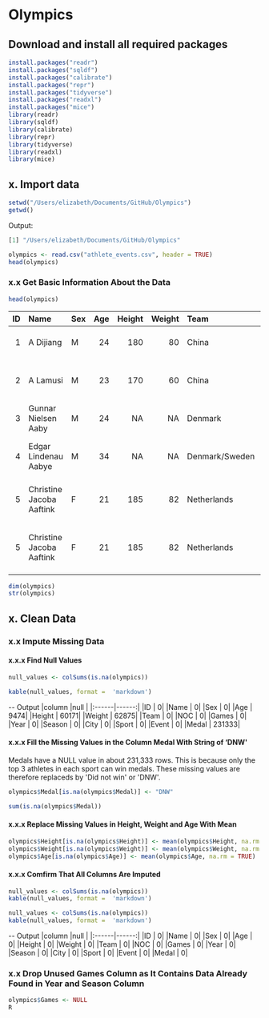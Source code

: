 # Olympics

## Download and install all required packages
``` R
install.packages("readr")
install.packages("sqldf")
install.packages("calibrate")
install.packages("repr")
install.packages("tidyverse")
install.packages("readxl")
install.packages("mice")
library(readr)
library(sqldf)
library(calibrate)
library(repr)
library(tidyverse)
library(readxl)
library(mice)
```


## x. Import data
``` R
setwd("/Users/elizabeth/Documents/GitHub/Olympics")
getwd()
```
Output:
``` R
[1] "/Users/elizabeth/Documents/GitHub/Olympics"
```

``` R
olympics <- read.csv("athlete_events.csv", header = TRUE)
head(olympics)
```
### x.x Get Basic Information About the Data
``` R
head(olympics)
```


| ID|Name                     |Sex | Age| Height| Weight|Team           |NOC |Games       | Year|Season |City      |Sport         |Event                              |Medal |
|--:|:------------------------|:---|---:|------:|------:|:--------------|:---|:-----------|----:|:------|:---------|:-------------|:----------------------------------|:-----|
|  1|A Dijiang                |M   |  24|    180|     80|China          |CHN |1992 Summer | 1992|Summer |Barcelona |Basketball    |Basketball Men's Basketball        |NA    |
|  2|A Lamusi                 |M   |  23|    170|     60|China          |CHN |2012 Summer | 2012|Summer |London    |Judo          |Judo Men's Extra-Lightweight       |NA    |
|  3|Gunnar Nielsen Aaby      |M   |  24|     NA|     NA|Denmark        |DEN |1920 Summer | 1920|Summer |Antwerpen |Football      |Football Men's Football            |NA    |
|  4|Edgar Lindenau Aabye     |M   |  34|     NA|     NA|Denmark/Sweden |DEN |1900 Summer | 1900|Summer |Paris     |Tug-Of-War    |Tug-Of-War Men's Tug-Of-War        |Gold  |
|  5|Christine Jacoba Aaftink |F   |  21|    185|     82|Netherlands    |NED |1988 Winter | 1988|Winter |Calgary   |Speed Skating |Speed Skating Women's 500 metres   |NA    |
|  5|Christine Jacoba Aaftink |F   |  21|    185|     82|Netherlands    |NED |1988 Winter | 1988|Winter |Calgary   |Speed Skating |Speed Skating Women's 1,000 metres |NA    |

``` R
dim(olympics)
str(olympics)
```


## x. Clean Data

### x.x Impute Missing Data
#### x.x.x Find Null Values
``` R
null_values <- colSums(is.na(olympics))

kable(null_values, format =  'markdown')
```
-- Output
|column |null   |
|:------|------:|
|ID     |      0|
|Name   |      0|
|Sex    |      0|
|Age    |   9474|
|Height |  60171|
|Weight |  62875|
|Team   |      0|
|NOC    |      0|
|Games  |      0|
|Year   |      0|
|Season |      0|
|City   |      0|
|Sport  |      0|
|Event  |      0|
|Medal  | 231333|

#### x.x.x Fill the Missing Values in the Column Medal With String of ‘DNW'
Medals have a NULL value in about 231,333 rows. This is because only the top 3 athletes in each sport can win medals. These missing values are therefore replaceds by 'Did not win' or 'DNW'.
``` R
olympics$Medal[is.na(olympics$Medal)] <- "DNW"

sum(is.na(olympics$Medal))
```
#### x.x.x Replace Missing Values in Height, Weight and Age With Mean
``` R
olympics$Height[is.na(olympics$Height)] <- mean(olympics$Height, na.rm = TRUE)
olympics$Weight[is.na(olympics$Weight)] <- mean(olympics$Weight, na.rm = TRUE)
olympics$Age[is.na(olympics$Age)] <- mean(olympics$Age, na.rm = TRUE)
```
#### x.x.x Comfirm That All Columns Are Imputed
``` R
null_values <- colSums(is.na(olympics))
kable(null_values, format =  'markdown')

null_values <- colSums(is.na(olympics))
kable(null_values, format =  'markdown')
```
-- Output
|column |null   |
|:------|------:|
|ID     |  0|
|Name   |  0|
|Sex    |  0|
|Age    |  0|
|Height |  0|
|Weight |  0|
|Team   |  0|
|NOC    |  0|
|Games  |  0|
|Year   |  0|
|Season |  0|
|City   |  0|
|Sport  |  0|
|Event  |  0|
|Medal  |  0|

### x.x Drop Unused Games Column as It Contains Data Already Found in Year and Season Column
``` R
olympics$Games <- NULL
R

